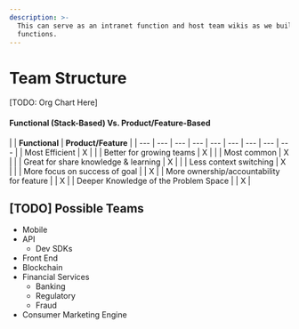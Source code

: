 ```yaml
---
description: >-
  This can serve as an intranet function and host team wikis as we build out
  functions.
---
```


# Team Structure

\[TODO: Org Chart Here\]

#### Functional \(Stack-Based\) Vs. Product/Feature-Based

|  | **Functional** | **Product/Feature** |
| --- | --- | --- | --- | --- | --- | --- | --- | --- |
| Most Efficient  | X |  |
| Better for growing teams | X |  |
| Most common | X |  |
| Great for share knowledge & learning | X |  |
| Less context switching | X |  |
| More focus on success of goal |  | X |
| More ownership/accountability for feature |  | X |
| Deeper Knowledge of the Problem Space |  | X |



## \[TODO\] Possible Teams 

* Mobile
* API
  * Dev SDKs
* Front End
* Blockchain
* Financial Services
  * Banking 
  * Regulatory
  * Fraud 
* Consumer Marketing Engine

